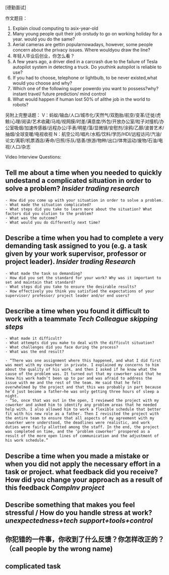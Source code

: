 [德勤面试]

作文题目：
1. Explain cloud computing to asix-year-old
2. Many young people quit their job orstudy to go on working holiday for a year. would you do the same?
3. Aerial cameras are gettin popularnowadays, however, some people concern about the privacy issues. Where wouldyou draw the line?
4. 年轻人毕业后创业，你怎么看？
5. A few years ago, a driver died in a carcrash due to the failure of Tesla autopilot system in detecting a truck. Do youthink autopilot is reliable to use?
6. If you had to choose, telephone or lightbulb, to be never existed,what would you choose and why?
7. Which one of the following super powerdo you want to possess?why?
  instant travel/ future prediction/ mind control
8. What would happen if human lost 50% of allthe job in the world to robots?


另附上完整话题：
V：蚂蚁/输血/人口/城市化/天然气/双胞胎/航空/变革/迁徙/虎鲸/心理/阅读/艺术收藏/马戏/视网膜/时差/满意度/外包/开放办公室/粒子对撞机/办公室吸烟/加速传感器/远程办公/手表/明星/藻/显微镜/安慰剂/涂鸦/乙醇/波普艺术/抽烟/全球变暖/电视收视
N：航空公司/唱片/水稻/饮料/学历/HDI/远程访问/汽油/论文/离职/机票酒店/寿命/日照/乐队/慈善/旅游/物种/出口/体育运动/废物/石油/电视/人口/杂志




Video Interview Questions:

## Tell me about a time when you needed to quickly undestand a complicated situation in order to solve a problem? *Insider trading research*
	- How did you come up with your situation in order to solve a problem.
	- What made the situation complicated?
	- What steps did you take to learn more about the situation? What factors did you olution to the problem?
	- What was the outcome?
	- What would you do differently next time?

## Describe a time when you had to complete a very demanding task assigned to you (e.g. a task given by your work supervisor, professor or project leader). *Insider trading Research*
	- What made the task so demanding?
	- How did you set the standard for your work? Why was it important to set and maintain that standard?
	- What steps did you take to ensure the desirable results?
	- How effectively you think you satisfied the expectations of your supervisor/ professor/ project leader and/or end users?

## Describe a time when you found it difficult to work with a teammate *Tech Colleague skipping steps*
	- What made it difficult?
	- What attempts did you make to deal with the difficult situation?
	- What challenges did you face during the process?
	- What was the end result?
	
	- “There was one assignment where this happened, and what I did first was meet with my coworker in private. I explained my concerns to him about the quality of his work, and then I asked if he know what the cause of the problem was. It turned out that my coworker said that he knew his work hadn’t been up to par and was afraid to address the issue with me and the rest of the team. He said that he felt overwhelmed by the project and that this was probably in part because he’d just become a father—he was only getting three hours of sleep a night. 
	- “So, once that was out in the open, I reviewed the project with my coworker and asked him to identify any problem areas that he needed help with. I also allowed him to work a flexible schedule that better fit with his new role as a father. Then I revisited the project with the entire team to ensure that all aspects of my agreement with my coworker were understood, the deadlines were realistic, and work duties were fairly allotted among the staff. In the end, the project was completed on time, and the ‘problem coworker’ prospered as a result of the more open lines of communication and the adjustment of his work schedule.”

## Describe a time when you made a mistake or when you did not apply the necessary effort in a task or project. what feedback did you receive? How did you change your approach as a result of this feedback *CompInv project*

## Describe something that makes you feel stressful / How do you handle stress at work? *unexpectedness+tech support+tools+control*

## 你犯错的一件事，你收到了什么反馈？你怎样改正的？（call people by the wrong name)

## complicated task



















